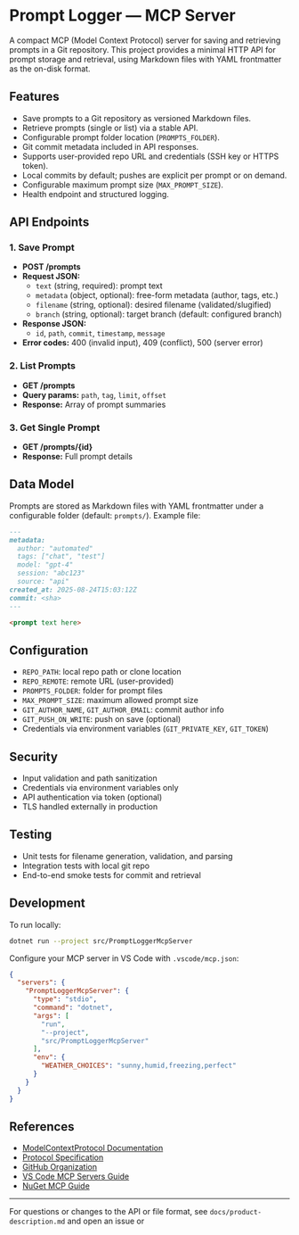 # Prompt Logger — MCP Server

A compact MCP (Model Context Protocol) server for saving and retrieving prompts in a Git repository. This project provides a minimal HTTP API for prompt storage and retrieval, using Markdown files with YAML frontmatter as the on-disk format.

## Features

- Save prompts to a Git repository as versioned Markdown files.
- Retrieve prompts (single or list) via a stable API.
- Configurable prompt folder location (`PROMPTS_FOLDER`).
- Git commit metadata included in API responses.
- Supports user-provided repo URL and credentials (SSH key or HTTPS token).
- Local commits by default; pushes are explicit per prompt or on demand.
- Configurable maximum prompt size (`MAX_PROMPT_SIZE`).
- Health endpoint and structured logging.

## API Endpoints

### 1. Save Prompt

- **POST /prompts**
- **Request JSON:**
  - `text` (string, required): prompt text
  - `metadata` (object, optional): free-form metadata (author, tags, etc.)
  - `filename` (string, optional): desired filename (validated/slugified)
  - `branch` (string, optional): target branch (default: configured branch)
- **Response JSON:**
  - `id`, `path`, `commit`, `timestamp`, `message`
- **Error codes:** 400 (invalid input), 409 (conflict), 500 (server error)

### 2. List Prompts

- **GET /prompts**
- **Query params:** `path`, `tag`, `limit`, `offset`
- **Response:** Array of prompt summaries

### 3. Get Single Prompt

- **GET /prompts/{id}**
- **Response:** Full prompt details

## Data Model

Prompts are stored as Markdown files with YAML frontmatter under a configurable folder (default: `prompts/`). Example file:

```markdown
---
metadata:
  author: "automated"
  tags: ["chat", "test"]
  model: "gpt-4"
  session: "abc123"
  source: "api"
created_at: 2025-08-24T15:03:12Z
commit: <sha>
---

<prompt text here>
```

## Configuration

- `REPO_PATH`: local repo path or clone location
- `REPO_REMOTE`: remote URL (user-provided)
- `PROMPTS_FOLDER`: folder for prompt files
- `MAX_PROMPT_SIZE`: maximum allowed prompt size
- `GIT_AUTHOR_NAME`, `GIT_AUTHOR_EMAIL`: commit author info
- `GIT_PUSH_ON_WRITE`: push on save (optional)
- Credentials via environment variables (`GIT_PRIVATE_KEY`, `GIT_TOKEN`)

## Security

- Input validation and path sanitization
- Credentials via environment variables only
- API authentication via token (optional)
- TLS handled externally in production

## Testing

- Unit tests for filename generation, validation, and parsing
- Integration tests with local git repo
- End-to-end smoke tests for commit and retrieval

## Development

To run locally:

```bash
dotnet run --project src/PromptLoggerMcpServer
```

Configure your MCP server in VS Code with `.vscode/mcp.json`:

```json
{
  "servers": {
    "PromptLoggerMcpServer": {
      "type": "stdio",
      "command": "dotnet",
      "args": [
        "run",
        "--project",
        "src/PromptLoggerMcpServer"
      ],
      "env": {
        "WEATHER_CHOICES": "sunny,humid,freezing,perfect"
      }
    }
  }
}
```

## References

- [ModelContextProtocol Documentation](https://modelcontextprotocol.io/)
- [Protocol Specification](https://spec.modelcontextprotocol.io/)
- [GitHub Organization](https://github.com/modelcontextprotocol)
- [VS Code MCP Servers Guide](https://code.visualstudio.com/docs/copilot/chat/mcp-servers)
- [NuGet MCP Guide](https://aka.ms/nuget/mcp/guide)

---

For questions or changes to the API or file format, see `docs/product-description.md` and open an issue or